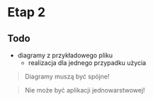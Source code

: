 # Etap 2



## Todo

- diagramy z przykładowego pliku
    - realizacja dla jednego przypadku użycia

> Diagramy muszą być spójne!

> Nie może być aplikacji jednowarstwowej!
